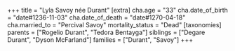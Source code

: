 +++
title = "Lyla Savoy née Durant"
[extra]
cha.age = "33"
cha.date_of_birth = "date#1236-11-03"
cha.date_of_death = "date#1270-04-18"
cha.married_to = "Percival Savoy"
mortality_status = "Dead"
[taxonomies]
parents = ["Rogelio Durant", "Tedora Bentayga"]
siblings = ["Degare Durant", "Dyson McFarland"]
families = ["Durant", "Savoy"]
+++